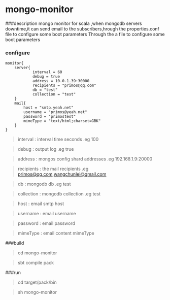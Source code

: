 mongo-monitor
=============

###description
mongo monitor for scala ,when mongodb servers downtime,it can send email to the subscribers,hrough the properties.conf file to configure some boot parameters
Through the a file to configure some boot parameters

### configure
    monitor{
        server{
                interval = 60
                debug = true
                address = 10.0.1.39:30000
                recipients = "primos@qq.com"
                db = "test"
                collection = "test"
        }
        mail{
            host = "smtp.yeah.net"
            username = "primos@yeah.net"
            password = "primostest"
            mimeType = "text/html;charset=GBK"
        }
    }
> interval : interval time seconds .eg 100

> debug : output log .eg true

> address : mongos config shard addresses .eg 192.168.1.9:20000

> recipients : the mail recipients .eg primos@qq.com,wangchunlei@gmail.com

> db : mongodb db .eg test

> collection : mongodb collection .eg test

> host : email smtp host

> username : email username

> password : email password

> mimeType : email content mimeType


###build
> cd mongo-monitor

> sbt compile pack

###run
> cd target/pack/bin

> sh mongo-monitor
